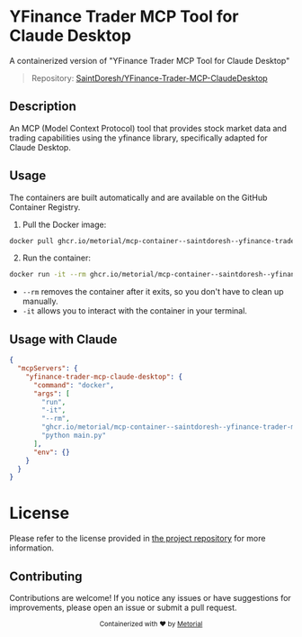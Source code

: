 
# YFinance Trader MCP Tool for Claude Desktop

A containerized version of "YFinance Trader MCP Tool for Claude Desktop"

> Repository: [SaintDoresh/YFinance-Trader-MCP-ClaudeDesktop](https://github.com/SaintDoresh/YFinance-Trader-MCP-ClaudeDesktop)

## Description

An MCP (Model Context Protocol) tool that provides stock market data and trading capabilities using the yfinance library, specifically adapted for Claude Desktop.


## Usage

The containers are built automatically and are available on the GitHub Container Registry.

1. Pull the Docker image:

```bash
docker pull ghcr.io/metorial/mcp-container--saintdoresh--yfinance-trader-mcp-claudedesktop--yfinance-trader-mcp-claude-desktop
```

2. Run the container:

```bash
docker run -it --rm ghcr.io/metorial/mcp-container--saintdoresh--yfinance-trader-mcp-claudedesktop--yfinance-trader-mcp-claude-desktop 
```

- `--rm` removes the container after it exits, so you don't have to clean up manually.
- `-it` allows you to interact with the container in your terminal.



## Usage with Claude

```json
{
  "mcpServers": {
    "yfinance-trader-mcp-claude-desktop": {
      "command": "docker",
      "args": [
        "run",
        "-it",
        "--rm",
        "ghcr.io/metorial/mcp-container--saintdoresh--yfinance-trader-mcp-claudedesktop--yfinance-trader-mcp-claude-desktop",
        "python main.py"
      ],
      "env": {}
    }
  }
}
```

# License

Please refer to the license provided in [the project repository](https://github.com/SaintDoresh/YFinance-Trader-MCP-ClaudeDesktop) for more information.

## Contributing

Contributions are welcome! If you notice any issues or have suggestions for improvements, please open an issue or submit a pull request.

<div align="center">
  <sub>Containerized with ❤️ by <a href="https://metorial.com">Metorial</a></sub>
</div>
  